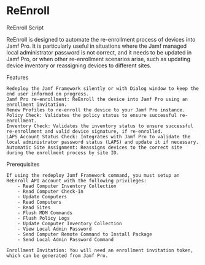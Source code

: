 # ReEnroll

ReEnroll Script

ReEnroll is designed to automate the re-enrollment process of devices into Jamf Pro. It is particularly useful in situations where the Jamf managed local administrator password is not correct, and it needs to be updated in Jamf Pro, or when other re-enrollment scenarios arise, such as updating device inventory or reassigning devices to different sites.

Features

    Redeploy the Jamf Framework silently or with Dialog window to keep the end user informed on progress.
    Jamf Pro re-enrollment: ReEnroll the device into Jamf Pro using an enrollment invitation.
    Renew Profiles to re-enroll the device to your Jamf Pro instance.
    Policy Check: Validates the policy status to ensure successful re-enrollment.
    Inventory Check: Validates the inventory status to ensure successful re-enrollment and valid device signature, if re-enrolled.
    LAPS Account Status Check: Integrates with Jamf Pro to validate the local administrator password status (LAPS) and update it if necessary.
    Automatic Site Assignment: Reassigns devices to the correct site during the enrollment process by site ID.

Prerequisites

    If using the redeploy Jamf Framework command, you must setup an ReEnroll API account with the following privileges:
        - Read Computer Inventory Collection
        - Read Computer Check-In 
        - Update Computers 
        - Read Computers 
        - Read Sites 
        - Flush MDM Commands 
        - Flush Policy Logs 
        - Update Computer Inventory Collection 
        - View Local Admin Password 
        - Send Computer Remote Command to Install Package 
        - Send Local Admin Password Command
    
    Enrollment Invitation: You will need an enrollment invitation token, which can be generated from Jamf Pro.
   